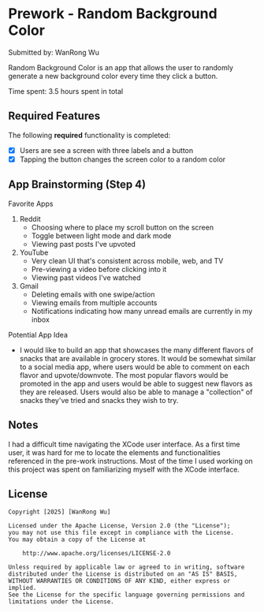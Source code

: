 # Prework - Random Background Color 

Submitted by: WanRong Wu

Random Background Color is an app that allows the user to
randomly generate a new background color every time they click a button. 

Time spent: 3.5 hours spent in total

## Required Features

The following **required** functionality is completed:

- [X] Users are see a screen with three labels and a button
- [X] Tapping the button changes the screen color to a random color

## App Brainstorming (Step 4)
Favorite Apps
1. Reddit
    - Choosing where to place my scroll button on the screen
    - Toggle between light mode and dark mode
    - Viewing past posts I've upvoted
2. YouTube
    - Very clean UI that's consistent across mobile, web, and TV
    - Pre-viewing a video before clicking into it
    - Viewing past videos I've watched
3. Gmail
    - Deleting emails with one swipe/action
    - Viewing emails from multiple accounts
    - Notifications indicating how many unread emails are currently in my inbox
    
Potential App Idea
- I would like to build an app that showcases the many different flavors of snacks that are available in grocery stores. It would be somewhat similar to a social media app, where users would be able to comment on each flavor and upvote/downvote. The most popular flavors would be promoted in the app and users would be able to suggest new flavors as they are released. Users would also be able to manage a "collection" of snacks they've tried and snacks they wish to try.

## Notes

I had a difficult time navigating the XCode user interface. As a first time user,
it was hard for me to locate the elements and functionalities referenced in the
pre-work instructions. Most of the time I used working on this project was spent on
familiarizing myself with the XCode interface.

## License

    Copyright [2025] [WanRong Wu]

    Licensed under the Apache License, Version 2.0 (the "License");
    you may not use this file except in compliance with the License.
    You may obtain a copy of the License at

        http://www.apache.org/licenses/LICENSE-2.0

    Unless required by applicable law or agreed to in writing, software
    distributed under the License is distributed on an "AS IS" BASIS,
    WITHOUT WARRANTIES OR CONDITIONS OF ANY KIND, either express or implied.
    See the License for the specific language governing permissions and
    limitations under the License.
